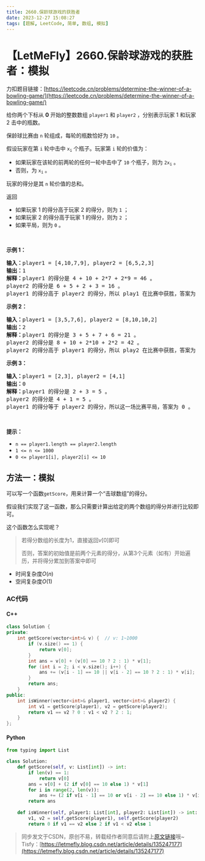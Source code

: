 ```yaml
---
title: 2660.保龄球游戏的获胜者
date: 2023-12-27 15:08:27
tags: [题解, LeetCode, 简单, 数组, 模拟]
---
```


# 【LetMeFly】2660.保龄球游戏的获胜者：模拟

力扣题目链接：[https://leetcode.cn/problems/determine-the-winner-of-a-bowling-game/](https://leetcode.cn/problems/determine-the-winner-of-a-bowling-game/)

<p>给你两个下标从 <strong>0</strong> 开始的整数数组 <code>player1</code> 和 <code>player2</code> ，分别表示玩家 1 和玩家 2 击中的瓶数。</p>

<p>保龄球比赛由 <code>n</code> 轮组成，每轮的瓶数恰好为 <code>10</code> 。</p>

<p>假设玩家在第 <code>i</code> 轮中击中&nbsp;<code>x<sub>i</sub></code> 个瓶子。玩家第 <code>i</code> 轮的价值为：</p>

<ul>
	<li>如果玩家在该轮的前两轮的任何一轮中击中了 <code>10</code> 个瓶子，则为 <code>2x<sub>i</sub></code> 。</li>
	<li>否则，为&nbsp;<code>x<sub>i</sub></code> 。</li>
</ul>

<p>玩家的得分是其 <code>n</code> 轮价值的总和。</p>

<p>返回</p>

<ul>
	<li>如果玩家 1 的得分高于玩家 2 的得分，则为 <code>1</code> ；</li>
	<li>如果玩家 2 的得分高于玩家 1 的得分，则为 <code>2</code> ；</li>
	<li>如果平局，则为 <code>0</code> 。</li>
</ul>

<p>&nbsp;</p>

<p><strong>示例 1：</strong></p>

<pre>
<strong>输入：</strong>player1 = [4,10,7,9], player2 = [6,5,2,3]
<strong>输出：</strong>1
<strong>解释：</strong>player1 的得分是 4 + 10 + 2*7 + 2*9 = 46 。
player2 的得分是 6 + 5 + 2 + 3 = 16 。
player1 的得分高于 player2 的得分，所以 play1 在比赛中获胜，答案为 1 。
</pre>

<p><strong>示例 2：</strong></p>

<pre>
<strong>输入：</strong>player1 = [3,5,7,6], player2 = [8,10,10,2]
<strong>输出：</strong>2
<strong>解释：</strong>player1 的得分是 3 + 5 + 7 + 6 = 21 。
player2 的得分是 8 + 10 + 2*10 + 2*2 = 42 。
player2 的得分高于 player1 的得分，所以 play2 在比赛中获胜，答案为 2 。</pre>

<p><strong>示例 3：</strong></p>

<pre>
<strong>输入：</strong>player1 = [2,3], player2 = [4,1]
<strong>输出：</strong>0
<strong>解释：</strong>player1 的得分是 2 + 3 = 5 。
player2 的得分是 4 + 1 = 5 。
player1 的得分等于 player2 的得分，所以这一场比赛平局，答案为 0 。
</pre>

<p>&nbsp;</p>

<p><strong>提示：</strong></p>

<ul>
	<li><code>n == player1.length == player2.length</code></li>
	<li><code>1 &lt;= n &lt;= 1000</code></li>
	<li><code>0 &lt;= player1[i], player2[i] &lt;= 10</code></li>
</ul>


    
## 方法一：模拟

可以写一个函数```getScore```，用来计算一个“击球数组”的得分。

假设我们实现了这一函数，那么只需要计算出给定的两个数组的得分并进行比较即可。

这个函数怎么实现呢？

> 若得分数组的长度为1，直接返回$v[0]$即可
>
> 否则，答案的初始值是前两个元素的得分，从第3个元素（如有）开始遍历，并将得分累加到答案中即可

+ 时间复杂度$O(n)$
+ 空间复杂度$O(1)$

### AC代码

#### C++

```cpp
class Solution {
private:
    int getScore(vector<int>& v) {  // v: 1~1000
        if (v.size() == 1) {
            return v[0];
        }
        int ans = v[0] + (v[0] == 10 ? 2 : 1) * v[1];
        for (int i = 2; i < v.size(); i++) {
            ans += (v[i - 1] == 10 || v[i - 2] == 10 ? 2 : 1) * v[i];
        }
        return ans;
    }
public:
    int isWinner(vector<int>& player1, vector<int>& player2) {
        int v1 = getScore(player1), v2 = getScore(player2);
        return v1 == v2 ? 0 : v1 < v2 ? 2 : 1;
    }
};
```

#### Python

```python
from typing import List

class Solution:
    def getScore(self, v: List[int]) -> int:
        if len(v) == 1:
            return v[0]
        ans = v[0] + (2 if v[0] == 10 else 1) * v[1]
        for i in range(2, len(v)):
            ans += (2 if v[i - 1] == 10 or v[i - 2] == 10 else 1) * v[i]
        return ans
    
    def isWinner(self, player1: List[int], player2: List[int]) -> int:
        v1, v2 = self.getScore(player1), self.getScore(player2)
        return 0 if v1 == v2 else 2 if v1 < v2 else 1
```

> 同步发文于CSDN，原创不易，转载经作者同意后请附上[原文链接](https://blog.tisfy.eu.org/2023/12/27/LeetCode%202660.%E4%BF%9D%E9%BE%84%E7%90%83%E6%B8%B8%E6%88%8F%E7%9A%84%E8%8E%B7%E8%83%9C%E8%80%85/)哦~
> Tisfy：[https://letmefly.blog.csdn.net/article/details/135247177](https://letmefly.blog.csdn.net/article/details/135247177)
